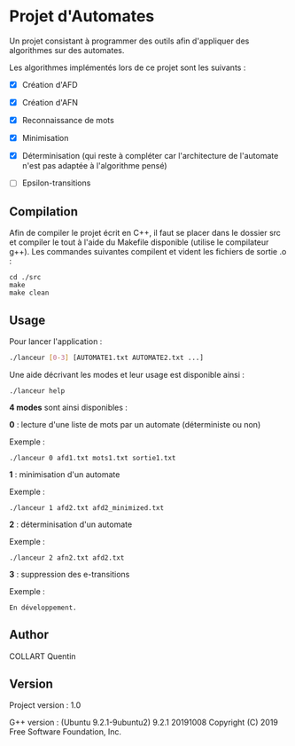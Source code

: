 
# Projet d'Automates

Un projet consistant à programmer des outils afin d'appliquer des algorithmes sur des automates.

Les algorithmes implémentés lors de ce projet sont les suivants :
 - [x] Création d'AFD
 - [x] Création d'AFN
 - [x] Reconnaissance de mots
 - [x] Minimisation
 - [x] Déterminisation (qui reste à compléter car l'architecture de l'automate n'est pas adaptée à l'algorithme pensé)
 - [ ] Epsilon-transitions


## Compilation

Afin de compiler le projet écrit en C++, il faut se placer dans le dossier src et compiler le tout à l'aide du Makefile disponible (utilise le compilateur g++). Les commandes suivantes compilent et vident les fichiers de sortie .o :

```
cd ./src
make
make clean
```


## Usage

Pour lancer l'application :

```bash
./lanceur [0-3] [AUTOMATE1.txt AUTOMATE2.txt ...]
```


Une aide décrivant les modes et leur usage est disponible ainsi :

```
./lanceur help
```


**4 modes** sont ainsi disponibles :


**0** : lecture d'une liste de mots par un automate (déterministe ou non)

Exemple :

```
./lanceur 0 afd1.txt mots1.txt sortie1.txt
```

**1** : minimisation d'un automate

Exemple :

```
./lanceur 1 afd2.txt afd2_minimized.txt
```

**2** : déterminisation d'un automate

Exemple :

```
./lanceur 2 afn2.txt afd2.txt
```

**3** : suppression des e-transitions

Exemple :

```
En développement.
```


## Author

COLLART Quentin


## Version

Project version : 1.0

G++ version : (Ubuntu 9.2.1-9ubuntu2) 9.2.1 20191008
Copyright (C) 2019 Free Software Foundation, Inc.


